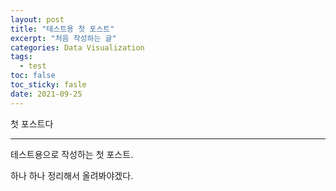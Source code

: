 ```yaml
---
layout: post
title: "테스트용 첫 포스트"
excerpt: "처음 작성하는 글"
categories: Data Visualization
tags: 
  - test
toc: false
toc_sticky: fasle
date: 2021-09-25
---
```


첫 포스트다

-----------------

테스트용으로 작성하는 첫 포스트.   

하나 하나 정리해서 올려봐야겠다.   

